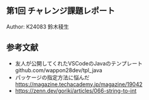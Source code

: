 第1回 チャレンジ課題レポート
----

Author: K24083 鈴木稜生

## 参考文献

- 友人が公開してくれたVSCodeのJavaのテンプレート github.com/wappon28dev/tpl_java
- パッケージの指定方法に悩んだ https://magazine.techacademy.jp/magazine/19042
- https://zenn.dev/goriki/articles/066-string-to-int

